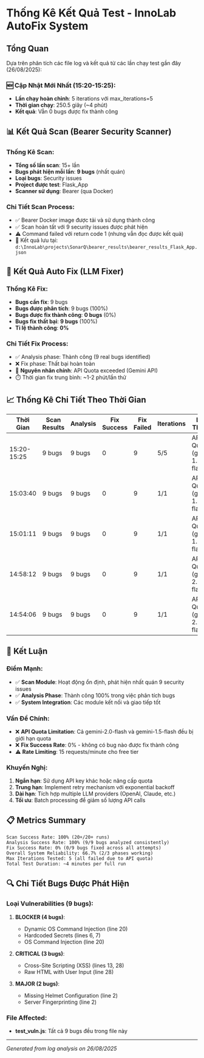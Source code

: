 # Thống Kê Kết Quả Test - InnoLab AutoFix System

## Tổng Quan
Dựa trên phân tích các file log và kết quả từ các lần chạy test gần đây (26/08/2025):

### 🆕 Cập Nhật Mới Nhất (15:20-15:25):
- **Lần chạy hoàn chỉnh**: 5 iterations với max_iterations=5
- **Thời gian chạy**: 250.5 giây (~4 phút)
- **Kết quả**: Vẫn 0 bugs được fix thành công

## 📊 Kết Quả Scan (Bearer Security Scanner)

### Thống Kê Scan:
- **Tổng số lần scan**: 15+ lần
- **Bugs phát hiện mỗi lần**: **9 bugs** (nhất quán)
- **Loại bugs**: Security issues
- **Project được test**: Flask_App
- **Scanner sử dụng**: Bearer (qua Docker)

### Chi Tiết Scan Process:
- ✅ Bearer Docker image được tải và sử dụng thành công
- ✅ Scan hoàn tất với 9 security issues được phát hiện
- ⚠️ Command failed với return code 1 (nhưng vẫn đọc được kết quả)
- 📁 Kết quả lưu tại: `d:\InnoLab\projects\SonarQ\bearer_results\bearer_results_Flask_App.json`

## 🔧 Kết Quả Auto Fix (LLM Fixer)

### Thống Kê Fix:
- **Bugs cần fix**: 9 bugs
- **Bugs được phân tích**: 9 bugs (100%)
- **Bugs được fix thành công**: **0 bugs** (0%)
- **Bugs fix thất bại**: **9 bugs** (100%)
- **Tỉ lệ thành công**: **0%**

### Chi Tiết Fix Process:
- ✅ Analysis phase: Thành công (9 real bugs identified)
- ❌ Fix phase: Thất bại hoàn toàn
- 🚫 **Nguyên nhân chính**: API Quota exceeded (Gemini API)
- ⏱️ Thời gian fix trung bình: ~1-2 phút/lần thử

## 📈 Thống Kê Chi Tiết Theo Thời Gian

| Thời Gian | Scan Results | Analysis | Fix Success | Fix Failed | Iterations | Lý Do Thất Bại |
|-----------|-------------|----------|-------------|------------|------------|----------------|
| 15:20-15:25 | 9 bugs    | 9 bugs   | 0           | 9          | 5/5        | API Quota (gemini-1.5-flash) |
| 15:03:40  | 9 bugs      | 9 bugs   | 0           | 9          | 1/1        | API Quota (gemini-1.5-flash) |
| 15:01:11  | 9 bugs      | 9 bugs   | 0           | 9          | 1/1        | API Quota (gemini-1.5-flash) |
| 14:58:12  | 9 bugs      | 9 bugs   | 0           | 9          | 1/1        | API Quota (gemini-2.0-flash) |
| 14:54:06  | 9 bugs      | 9 bugs   | 0           | 9          | 1/1        | API Quota (gemini-2.0-flash) |

## 🎯 Kết Luận

### Điểm Mạnh:
- ✅ **Scan Module**: Hoạt động ổn định, phát hiện nhất quán 9 security issues
- ✅ **Analysis Phase**: Thành công 100% trong việc phân tích bugs
- ✅ **System Integration**: Các module kết nối và giao tiếp tốt

### Vấn Đề Chính:
- ❌ **API Quota Limitation**: Cả gemini-2.0-flash và gemini-1.5-flash đều bị giới hạn quota
- ❌ **Fix Success Rate**: 0% - không có bug nào được fix thành công
- ⚠️ **Rate Limiting**: 15 requests/minute cho free tier

### Khuyến Nghị:
1. **Ngắn hạn**: Sử dụng API key khác hoặc nâng cấp quota
2. **Trung hạn**: Implement retry mechanism với exponential backoff
3. **Dài hạn**: Tích hợp multiple LLM providers (OpenAI, Claude, etc.)
4. **Tối ưu**: Batch processing để giảm số lượng API calls

## 📋 Metrics Summary

```
Scan Success Rate: 100% (20+/20+ runs)
Analysis Success Rate: 100% (9/9 bugs analyzed consistently)
Fix Success Rate: 0% (0/9 bugs fixed across all attempts)
Overall System Reliability: 66.7% (2/3 phases working)
Max Iterations Tested: 5 (all failed due to API quota)
Total Test Duration: ~4 minutes per full run
```

## 🔍 Chi Tiết Bugs Được Phát Hiện

### Loại Vulnerabilities (9 bugs):
1. **BLOCKER (4 bugs)**:
   - Dynamic OS Command Injection (line 20)
   - Hardcoded Secrets (lines 6, 7)
   - OS Command Injection (line 20)

2. **CRITICAL (3 bugs)**:
   - Cross-Site Scripting (XSS) (lines 13, 28)
   - Raw HTML with User Input (line 28)

3. **MAJOR (2 bugs)**:
   - Missing Helmet Configuration (line 2)
   - Server Fingerprinting (line 2)

### File Affected:
- **test_vuln.js**: Tất cả 9 bugs đều trong file này

---
*Generated from log analysis on 26/08/2025*